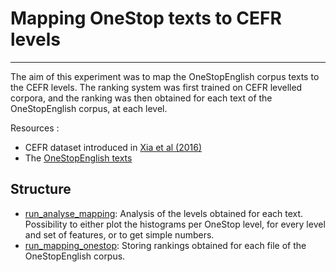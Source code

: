 # Mapping OneStop texts to CEFR levels

-----------------------

The aim of this experiment was to map the OneStopEnglish corpus texts to the CEFR levels. The ranking system was first trained on CEFR levelled corpora, and the ranking was then obtained for each text of the OneStopEnglish corpus, at each level.

Resources :

* CEFR dataset introduced in [Xia et al (2016)](https://www.aclweb.org/anthology/W16-0502.pdf)
* The [OneStopEnglish texts](https://www.aclweb.org/anthology/W18-0535.pdf)

## Structure

* [run_analyse_mapping](./run_analyse_mapping.py): Analysis of the levels obtained for each text. Possibility to either plot the histograms per OneStop level, for every level and set of features, or to get simple numbers.
* [run_mapping_onestop](./run_mapping_onestop.py): Storing rankings obtained for each file of the OneStopEnglish corpus.
